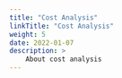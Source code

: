 ```yaml
---
title: "Cost Analysis"
linkTitle: "Cost Analysis"
weight: 5
date: 2022-01-07
description: >
    About cost analysis
---
```


